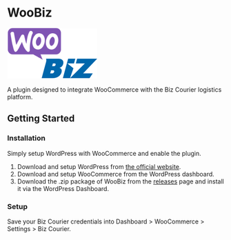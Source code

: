 # WooBiz

![WooBiz Logotype](doc/woobiz_logo.png)

A plugin designed to integrate WooCommerce with the Biz Courier logistics platform.

## Getting Started

### Installation

Simply setup WordPress with WooCommerce and enable the plugin.

1. Download and setup WordPress from [the official website](https://wordpress.org/).
1. Download and setup WooCommerce from the WordPress dashboard.
1. Download the .zip package of WooBiz from the [releases](https://github.com/alexandrosraikos/WooBiz/releases) page and install it via the WordPress Dashboard.

### Setup

Save your Biz Courier credentials into Dashboard > WooCommerce > Settings > Biz Courier.
